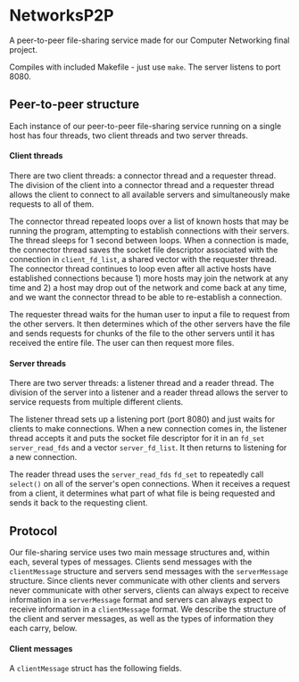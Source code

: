 # NetworksP2P

A peer-to-peer file-sharing service made for our Computer Networking final project.

Compiles with included Makefile - just use `make`. The server listens to port 8080.

## Peer-to-peer structure

Each instance of our peer-to-peer file-sharing service running on a single host has four threads, two client threads and two server threads.

#### Client threads

There are two client threads: a connector thread and a requester thread. The division of the client into a connector thread and a requester thread allows the client to connect to all available servers and simultaneously make requests to all of them.

The connector thread repeated loops over a list of known hosts that may be running the program, attempting to establish connections with their servers. The thread sleeps for 1 second between loops. When a connection is made, the connector thread saves the socket file descriptor associated with the connection in `client_fd_list`, a shared vector with the requester thread. The connector thread continues to loop even after all active hosts have established connections because 1) more hosts may join the network at any time and 2) a host may drop out of the network and come back at any time, and we want the connector thread to be able to re-establish a connection.

The requester thread waits for the human user to input a file to request from the other servers. It then determines which of the other servers have the file and sends requests for chunks of the file to the other servers until it has received the entire file. The user can then request more files.

#### Server threads

There are two server threads: a listener thread and a reader thread. The division of the server into a listener and a reader thread allows the server to service requests from multiple different clients.

The listener thread sets up a listening port (port 8080) and just waits for clients to make connections. When a new connection comes in, the listener thread accepts it and puts the socket file descriptor for it in an `fd_set` `server_read_fds` and a vector `server_fd_list`. It then returns to listening for a new connection.

The reader thread uses the `server_read_fds` `fd_set` to repeatedly call `select()` on all of the server's open connections. When it receives a request from a client, it determines what part of what file is being requested and sends it back to the requesting client.

## Protocol

Our file-sharing service uses two main message structures and, within each, several types of messages. Clients send messages with the `clientMessage` structure and servers send messages with the `serverMessage` structure. Since clients never communicate with other clients and servers never communicate with other servers, clients can always expect to receive information in a `serverMessage` format and servers can always expect to receive information in a `clientMessage` format. We describe the structure of the client and server messages, as well as the types of information they each carry, below.

#### Client messages

A `clientMessage` struct has the following fields. 
